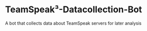 # TeamSpeak³-Datacollection-Bot
A bot that collects data about TeamSpeak servers for later analysis
